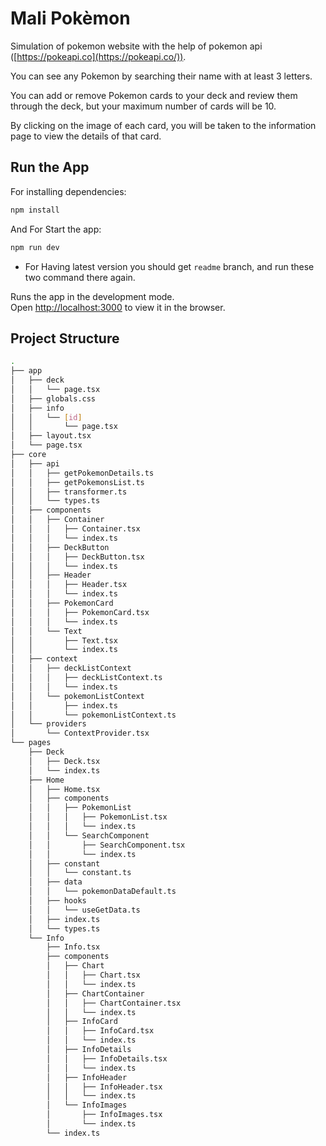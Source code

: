 # Mali Pokèmon

Simulation of pokemon website with the help of pokemon api ([https://pokeapi.co](https://pokeapi.co/)).

You can see any Pokemon by searching their name with at least 3 letters.

You can add or remove Pokemon cards to your deck and review them through the deck, but your maximum number of cards will be 10.

By clicking on the image of each card, you will be taken to the information page to view the details of that card.

## Run the App

For installing dependencies:

```bash
npm install
```

And For Start the app:

```bash
npm run dev
```

- For Having latest version you should get `readme` branch, and run these two command there again.

Runs the app in the development mode.\
Open [http://localhost:3000](http://localhost:3000) to view it in the browser.

## Project Structure

```bash
.
├── app
│   ├── deck
│   │   └── page.tsx
│   ├── globals.css
│   ├── info
│   │   └── [id]
│   │       └── page.tsx
│   ├── layout.tsx
│   └── page.tsx
├── core
│   ├── api
│   │   ├── getPokemonDetails.ts
│   │   ├── getPokemonsList.ts
│   │   ├── transformer.ts
│   │   └── types.ts
│   ├── components
│   │   ├── Container
│   │   │   ├── Container.tsx
│   │   │   └── index.ts
│   │   ├── DeckButton
│   │   │   ├── DeckButton.tsx
│   │   │   └── index.ts
│   │   ├── Header
│   │   │   ├── Header.tsx
│   │   │   └── index.ts
│   │   ├── PokemonCard
│   │   │   ├── PokemonCard.tsx
│   │   │   └── index.ts
│   │   └── Text
│   │       ├── Text.tsx
│   │       └── index.ts
│   ├── context
│   │   ├── deckListContext
│   │   │   ├── deckListContext.ts
│   │   │   └── index.ts
│   │   └── pokemonListContext
│   │       ├── index.ts
│   │       └── pokemonListContext.ts
│   └── providers
│       └── ContextProvider.tsx
└── pages
    ├── Deck
    │   ├── Deck.tsx
    │   └── index.ts
    ├── Home
    │   ├── Home.tsx
    │   ├── components
    │   │   ├── PokemonList
    │   │   │   ├── PokemonList.tsx
    │   │   │   └── index.ts
    │   │   └── SearchComponent
    │   │       ├── SearchComponent.tsx
    │   │       └── index.ts
    │   ├── constant
    │   │   └── constant.ts
    │   ├── data
    │   │   └── pokemonDataDefault.ts
    │   ├── hooks
    │   │   └── useGetData.ts
    │   ├── index.ts
    │   └── types.ts
    └── Info
        ├── Info.tsx
        ├── components
        │   ├── Chart
        │   │   ├── Chart.tsx
        │   │   └── index.ts
        │   ├── ChartContainer
        │   │   ├── ChartContainer.tsx
        │   │   └── index.ts
        │   ├── InfoCard
        │   │   ├── InfoCard.tsx
        │   │   └── index.ts
        │   ├── InfoDetails
        │   │   ├── InfoDetails.tsx
        │   │   └── index.ts
        │   ├── InfoHeader
        │   │   ├── InfoHeader.tsx
        │   │   └── index.ts
        │   └── InfoImages
        │       ├── InfoImages.tsx
        │       └── index.ts
        └── index.ts
```
